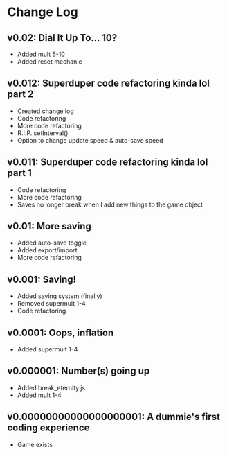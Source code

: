 # Change Log
## v0.02: Dial It Up To... 10?
* Added mult 5-10
* Added reset mechanic
## v0.012: Superduper code refactoring kinda lol part 2
* Created change log
* Code refactoring
* More code refactoring
* R.I.P. setInterval()
* Option to change update speed & auto-save speed
## v0.011: Superduper code refactoring kinda lol part 1
* Code refactoring
* More code refactoring
* Saves no longer break when I add new things to the game object
## v0.01: More saving
* Added auto-save toggle
* Added export/import
* More code refactoring
## v0.001: Saving!
* Added saving system (finally)
* Removed supermult 1-4
* Code refactoring
## v0.0001: Oops, inflation
* Added supermult 1-4
## v0.000001: Number(s) going up
* Added break_eternity.js
* Added mult 1-4
## v0.00000000000000000001: A dummie's first coding experience
* Game exists

